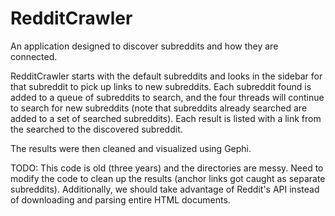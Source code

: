 # RedditCrawler
An application designed to discover subreddits and how they are connected.

RedditCrawler starts with the default subreddits and looks in the sidebar for that subreddit to pick up links to new subreddits. Each subreddit found is added to a queue of subreddits to search, and the four threads will continue to search for new subreddits (note that subreddits already searched are added to a set of searched subreddits). Each result is listed with a link from the searched to the discovered subreddit.

The results were then cleaned and visualized using Gephi.

TODO: This code is old (three years) and the directories are messy. Need to modify the code to clean up the results (anchor links got caught as separate subreddits). Additionally, we should take advantage of Reddit's API instead of downloading and parsing entire HTML documents.
